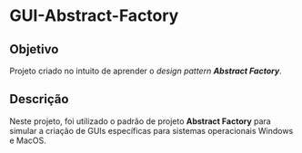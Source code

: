 # GUI-Abstract-Factory

## Objetivo
Projeto criado no intuito de aprender o *design pattern **Abstract Factory***. 

## Descrição
Neste projeto, foi utilizado o padrão de projeto **Abstract Factory** para simular a criação de GUIs específicas para sistemas operacionais Windows e MacOS.
